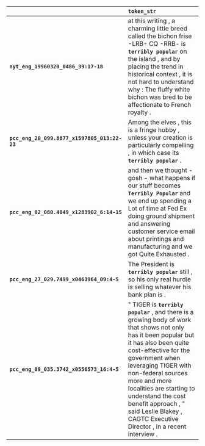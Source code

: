 |                                              | `token_str`                                                                                                                                                                                                                                                                                                                                                                             |
|:---------------------------------------------|:----------------------------------------------------------------------------------------------------------------------------------------------------------------------------------------------------------------------------------------------------------------------------------------------------------------------------------------------------------------------------------------|
| **`nyt_eng_19960320_0486_39:17-18`**         | at this writing , a charming little breed called the bichon frise -LRB- CQ -RRB- is __``terribly popular``__ on the island , and by placing the trend in historical context , it is not hard to understand why : The fluffy white bichon was bred to be affectionate to French royalty .                                                                                                |
| **`pcc_eng_20_099.8877_x1597805_013:22-23`** | Among the elves , this is a fringe hobby , unless your creation is particularly compelling , in which case its __``terribly popular``__ .                                                                                                                                                                                                                                               |
| **`pcc_eng_02_080.4049_x1283902_6:14-15`**   | and then we thought - gosh - what happens if our stuff becomes __``Terribly Popular``__ and we end up spending a Lot of time at Fed Ex doing ground shipment and answering customer service email about printings and manufacturing and we got Quite Exhausted .                                                                                                                        |
| **`pcc_eng_27_029.7499_x0463964_09:4-5`**    | The President is __``terribly popular``__ still , so his only real hurdle is selling whatever his bank plan is .                                                                                                                                                                                                                                                                        |
| **`pcc_eng_09_035.3742_x0556573_16:4-5`**    | " TIGER is __``terribly popular``__ , and there is a growing body of work that shows not only has it been popular but it has also been quite cost-effective for the government when leveraging TIGER with non-federal sources more and more localities are starting to understand the cost benefit approach , " said Leslie Blakey , CAGTC Executive Director , in a recent interview . |
